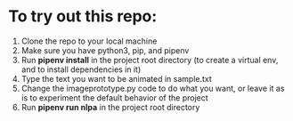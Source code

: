 # To try out this repo:
1. Clone the repo to your local machine
2. Make sure you have python3, pip, and pipenv
3. Run **pipenv install** in the project root directory (to create a virtual env, and to install dependencies in it)
4. Type the text you want to be animated in sample.txt
5. Change the imageprototype.py code to do what you want, or leave it as is to experiment the default behavior of the project
6. Run **pipenv run nlpa** in the project root directory

